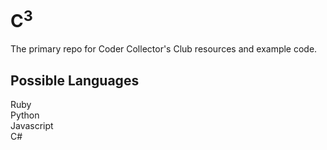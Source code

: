 C<sup>3</sup>
======

The primary repo for Coder Collector's Club resources and example code. 

Possible Languages
------------------

Ruby  
Python  
Javascript  
C#  
